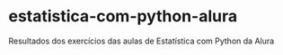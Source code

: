 # estatistica-com-python-alura
Resultados dos exercícios das aulas de Estatística com Python da Alura

